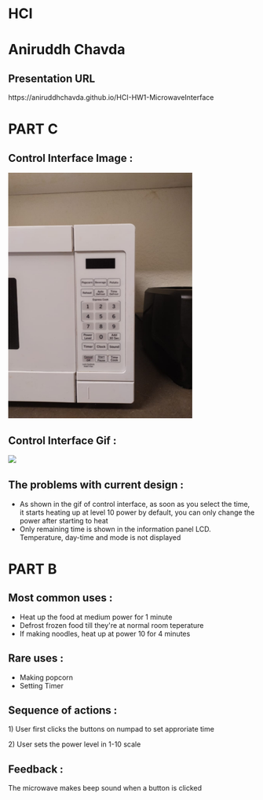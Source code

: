 <h1>HCI</h1>

<h1>Aniruddh Chavda</h1>

<h2>Presentation URL</h2>
https://aniruddhchavda.github.io/HCI-HW1-MicrowaveInterface

<h1>PART C</h1>

<h2>Control Interface Image :</h2>
<img src="Images/Control Interface.jpeg" widfth=250 height=500>

<h2>Control Interface Gif :</h2>
<img src="Images/microwave interface in action.gif" widfth=250 height=500>

<h2>The problems with current design :</h2>
<ul>
  <li>As shown in the gif of control interface, as soon as you select the time, it starts heating up at level 10 power by default, you can only change the power after starting to heat</li>
  <li>Only remaining time is shown in the information panel LCD. Temperature, day-time and mode is not displayed</li>
</ul>

<h1>PART B</h1>

<h2>Most common uses :</h2>
<ul>
  <li>Heat up the food at medium power for 1 minute</li>
  <li>Defrost frozen food till they're at normal room teperature</li>
  <li>If making noodles, heat up at power 10 for 4 minutes</li>
</ul>

<h2>Rare uses :</h2>
<ul>
  <li>Making popcorn</li>
  <li>Setting Timer</li>
</ul>

<h2>Sequence of actions :</h2>
<p> 1) User first clicks the buttons on numpad to set approriate time </p>
<p> 2) User sets the power level in 1-10 scale</p>

<h2>Feedback :</h2>
<p> The microwave makes beep sound when a button is clicked </p>
